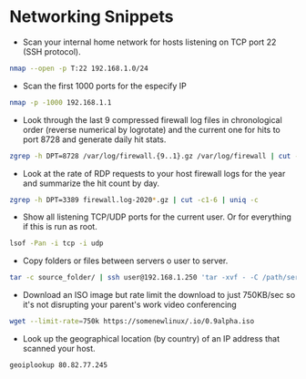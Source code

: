 # Networking Snippets

+ Scan your internal home network for hosts listening on TCP port 22 (SSH protocol).
```bash
nmap --open -p T:22 192.168.1.0/24 
```

+ Scan the first 1000 ports for the especify IP
```bash
nmap -p -1000 192.168.1.1
```

+ Look through the last 9 compressed firewall log files in chronological order (reverse numerical by logrotate) and the current one for hits to port 8728 and generate daily hit stats.
```bash
zgrep -h DPT=8728 /var/log/firewall.{9..1}.gz /var/log/firewall | cut -c1-10 | uniq -c
```

+ Look at the rate of RDP requests to your host firewall logs for the year and summarize the hit count by day.
```bash
zgrep -h DPT=3389 firewall.log-2020*.gz | cut -c1-6 | uniq -c
```

+ Show all listening TCP/UDP ports for the current user. Or for everything if this is run as root.
```bash
lsof -Pan -i tcp -i udp 
```

+ Copy folders or files between servers o user to server.
```bash
tar -c source_folder/ | ssh user@192.168.1.250 'tar -xvf - -C /path/server/folder/'
```

+ Download an ISO image but rate limit the download to just 750KB/sec so it's not disrupting your parent's work video conferencing
```bash
wget --limit-rate=750k https://somenewlinux/.io/0.9alpha.iso
```

+ Look up the geographical location (by country) of an IP address that scanned your host.
```bash
geoiplookup 80.82.77.245 
```
